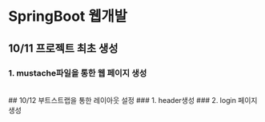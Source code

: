 # SpringBoot 웹개발

## 10/11 프로젝트 최초 생성
### 1. mustache파일을 통한 웹 페이지 생성
<br>
## 10/12 부트스트랩을 통한 레이아웃 설정
### 1. header생성
### 2. login 페이지 생성
